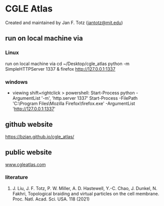 # CGLE Atlas

Created and maintained by Jan F. Totz (jantotz@mit.edu)

## run on local machine via

### Linux

run on local machine via
cd ~/Desktop/cgle_atlas
python -m SimpleHTTPServer 1337 &
firefox http://127.0.0.1:1337


### windows

* viewing
shift+rightclick > powershell:
Start-Process python -ArgumentList '-m', 'http.server 1337'
Start-Process -FilePath 'C:\Program Files\Mozilla Firefox\firefox.exe' -ArgumentList 'http://127.0.0.1:1337'

## github website
https://bzjan.github.io/cgle_atlas/

## public website
www.cgleatlas.com


### literature
1. J. Liu, J. F. Totz, P. W. Miller, A. D. Hastewell, Y.-C. Chao, J. Dunkel, N. Fakhri, Topological braiding and virtual particles on the cell membrane. Proc. Natl. Acad. Sci. USA. 118 (2021)
